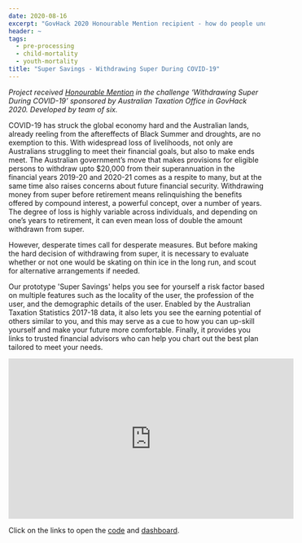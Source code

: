 ```yaml
---
date: 2020-08-16
excerpt: "GovHack 2020 Honourable Mention recipient - how do people understand and prepare for their long term financial needs after withdrawing their superannuation during COVID-19?"
header: ~
tags:
  - pre-processing
  - child-mortality
  - youth-mortality
title: "Super Savings - Withdrawing Super During COVID-19"
---
```


*Project received [Honourable Mention](https://govhack.org/2020-winners/) in the challenge ‘Withdrawing Super During COVID-19’ sponsored by Australian Taxation Office in GovHack 2020. Developed by team of six.*

COVID-19 has struck the global economy hard and the Australian lands, already reeling from the aftereffects of Black Summer and droughts, are no exemption to this. With widespread loss of livelihoods, not only are Australians struggling to meet their financial goals, but also to make ends meet. The Australian government’s move that makes provisions for eligible persons to withdraw upto $20,000 from their superannuation in the financial years 2019-20 and 2020-21 comes as a respite to many, but at the same time also raises concerns about future financial security. Withdrawing money from super before retirement means relinquishing the benefits offered by compound interest, a powerful concept, over a number of years. The degree of loss is highly variable across individuals, and depending on one’s years to retirement, it can even mean loss of double the amount withdrawn from super.  

However, desperate times call for desperate measures. But before making the hard decision of withdrawing from super, it is necessary to evaluate whether or not one would be skating on thin ice in the long run, and scout for alternative arrangements if needed.  

Our prototype 'Super Savings' helps you see for yourself a risk factor based on multiple features such as the locality of the user, the profession of the user, and the demographic details of the user. Enabled by the Australian Taxation Statistics 2017-18 data, it also lets you see the earning potential of others similar to you, and this may serve as a cue to how you can up-skill yourself and make your future more comfortable. Finally, it provides you links to trusted financial advisors who can help you chart out the best plan tailored to meet your needs.  

<iframe width="560" height="315" src="https://www.youtube.com/embed/rDS0fI6PwCI" frameborder="0" allow="accelerometer; autoplay; clipboard-write; encrypted-media; gyroscope; picture-in-picture" allowfullscreen></iframe>  

Click on the links to open the [code](https://github.com/krsharodh/superPredictor) and [dashboard](https://public.tableau.com/profile/saumya.sinha1550#!/vizhome/GovHack-Dynamic/Dashboard). 